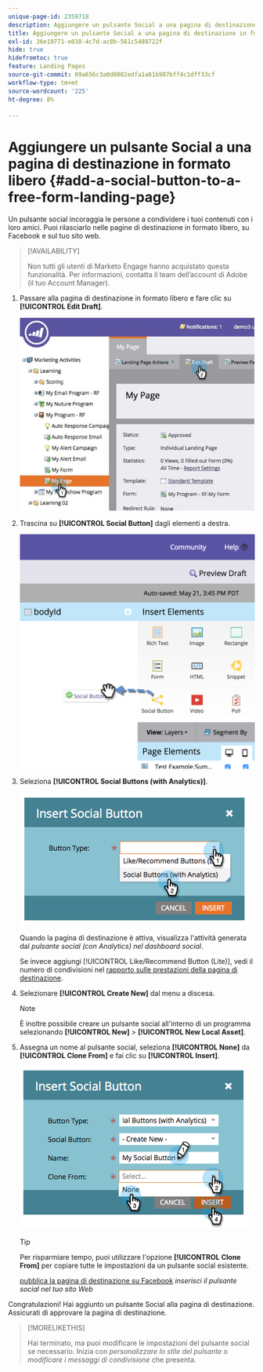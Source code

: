 ```yaml
---
unique-page-id: 2359718
description: Aggiungere un pulsante Social a una pagina di destinazione in formato libero - Documentazione di Marketo - Documentazione del prodotto
title: Aggiungere un pulsante Social a una pagina di destinazione in formato libero
exl-id: 36e19771-e038-4c7d-ac8b-561c5480722f
hide: true
hidefromtoc: true
feature: Landing Pages
source-git-commit: 09a656c3a0d0002edfa1a61b987bff4c1dff33cf
workflow-type: tm+mt
source-wordcount: '225'
ht-degree: 8%

---
```


# Aggiungere un pulsante Social a una pagina di destinazione in formato libero {#add-a-social-button-to-a-free-form-landing-page}

Un pulsante social incoraggia le persone a condividere i tuoi contenuti con i loro amici. Puoi rilasciarlo nelle pagine di destinazione in formato libero, su Facebook e sul tuo sito web.

>[!AVAILABILITY]
>
>Non tutti gli utenti di Marketo Engage hanno acquistato questa funzionalità. Per informazioni, contatta il team dell’account di Adobe (il tuo Account Manager).

1. Passare alla pagina di destinazione in formato libero e fare clic su **[!UICONTROL Edit Draft]**.

   ![](assets/scoring.jpg)

1. Trascina su **[!UICONTROL Social Button]** dagli elementi a destra.

   ![](assets/image2015-5-21-15-3a47-3a46.png)

1. Seleziona **[!UICONTROL Social Buttons (with Analytics)]**.

   ![](assets/image2014-9-17-10-3a35-3a13.png)

   Quando la pagina di destinazione è attiva, visualizza l&#39;attività generata dal _pulsante social (con Analytics) nel dashboard social_.

   Se invece aggiungi [!UICONTROL Like/Recommend Button (Lite)], vedi il numero di condivisioni nel [rapporto sulle prestazioni della pagina di destinazione](/help/marketo/product-docs/demand-generation/landing-pages/understanding-landing-pages/landing-page-performance-report.md).

1. Selezionare **[!UICONTROL Create New]** dal menu a discesa.

   >[!NOTE]
   >
   >È inoltre possibile creare un pulsante social all&#39;interno di un programma selezionando **[!UICONTROL New]** > **[!UICONTROL New Local Asset]**.

1. Assegna un nome al pulsante social, seleziona **[!UICONTROL None]** da **[!UICONTROL Clone From]** e fai clic su **[!UICONTROL Insert]**.

   ![](assets/image2014-9-17-10-3a35-3a26.png)

   >[!TIP]
   >
   >Per risparmiare tempo, puoi utilizzare l&#39;opzione **[!UICONTROL Clone From]** per copiare tutte le impostazioni da un pulsante social esistente.

   [pubblica la pagina di destinazione su Facebook](/help/marketo/product-docs/demand-generation/facebook/publish-landing-pages-to-facebook.md) _inserisci il pulsante social nel tuo sito Web_

Congratulazioni! Hai aggiunto un pulsante Social alla pagina di destinazione. Assicurati di approvare la pagina di destinazione.

>[!MORELIKETHIS]
>
>Hai terminato, ma puoi modificare le impostazioni del pulsante social se necessario. Inizia con _personalizzare lo stile del pulsante_ o _modificare i messaggi di condivisione_ che presenta.
